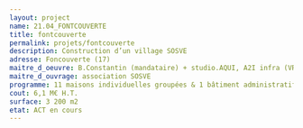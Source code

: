```yaml
---
layout: project
name: 21.04_FONTCOUVERTE
title: fontcouverte
permalink: projets/fontcouverte
description: Construction d’un village SOSVE
adresse: Foncouverte (17)
maitre_d_oeuvre: B.Constantin (mandataire) + studio.AQUI, A2I infra (VRD), Atlantec (structure), Passiv&a (fluides)
maitre_d_ouvrage: association SOSVE
programme: 11 maisons individuelles groupées & 1 bâtiment administratif
cout: 6,1 M€ H.T.
surface: 3 200 m2
etat: ACT en cours
---
```

